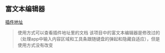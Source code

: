 ## 富文本编辑器

[插件地址](https://ext.dcloud.net.cn/plugin?id=7816)

> 使用方式可以查看插件地址里的文档
> 该项目中的富文本编辑器是修改过的（处理app中输入内容区域和工具条跟随键盘的弹起和隐藏自适应），但是使用方式没有改变